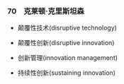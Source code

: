### 70　克莱顿·克里斯坦森

-   颠覆性技术(disruptive technology)
    
-   颠覆性创新(disruptive innovation)
    
-   创新管理(innovation management)
    
-   持续性创新(sustaining innovation)
